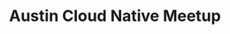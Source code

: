 ---
state: TX
region: Austin
title: Austin Cloud Native Meetup
group_url: https://www.meetup.com/Austin-Cloud-Native-Meetup
---